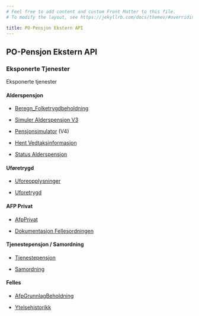 ```yaml
---
# Feel free to add content and custom Front Matter to this file.
# To modify the layout, see https://jekyllrb.com/docs/themes/#overriding-theme-defaults

title: PO-Pensjon Ekstern API
---
```

## PO-Pensjon Ekstern API

### Eksponerte Tjenester

Eksponerte tjenester

#### Alderspensjon

* [Beregn_Folketrygdbeholdning](api/alderspensjon/folketrygdbeholdning/folketrygdbeholdning.html)

* [Simuler Alderspensjon V3](api/alderspensjon/simulering/simulerAlderspensjonV3.html)

* [Pensjonsimulator](https://pensjonssimulator.ekstern.dev.nav.no/swagger-ui/index.html) (V4)

* [Hent Vedtaksinformasjon](api/alderspensjon/vedtaksinformasjon/hentVedtaksinformasjon.html)

* [Status Alderspensjon](api/alderspensjon/status/alderspensjonStatus.html)

#### Uføretrygd 

* [Uforeopplysninger](api/uforeopplysninger/uforeopplysninger.html)

* [Uforetrygd](api/uforetrygd/Uforetrygd.html)

#### AFP Privat

* [AfpPrivat](api/afpprivat/AfpPrivat.html)

* [Dokumentasjon Fellesordningen](fellesordningen/fellesordningen.markdown)

#### Tjenestepensjon / Samordning

* [Tjenestepensjon](api/tjenestepensjon/tjenestepensjon.html)

* [Samordning](api/samordning/hendelser-api.html)

#### Felles

* [AfpGrunnlagBeholdning](api/afpgrunnlagbeholdning/afp-grunnlag-beholdning.html)

* [Ytelsehistorikk](api/ytelsehistorikk/ytelsehistorikk.html)
